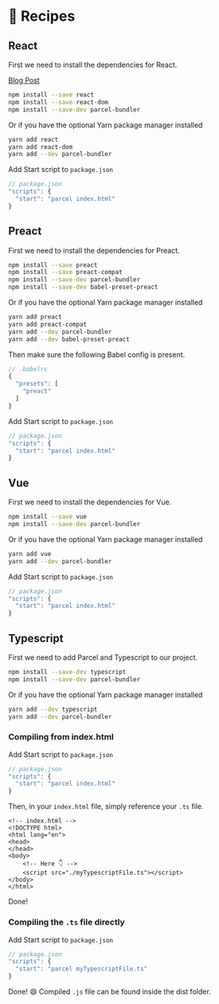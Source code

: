 # 🍰 Recipes

## React

First we need to install the dependencies for React.

[Blog Post](http://blog.jakoblind.no/react-parcel/)

```bash
npm install --save react
npm install --save react-dom
npm install --save-dev parcel-bundler
```

Or if you have the optional Yarn package manager installed

```bash
yarn add react
yarn add react-dom
yarn add --dev parcel-bundler
```

Add Start script to `package.json`

```javascript
// package.json
"scripts": {
  "start": "parcel index.html"
}
```

## Preact

First we need to install the dependencies for Preact.

```bash
npm install --save preact
npm install --save preact-compat
npm install --save-dev parcel-bundler
npm install --save-dev babel-preset-preact
```

Or if you have the optional Yarn package manager installed

```bash
yarn add preact
yarn add preact-compat
yarn add --dev parcel-bundler
yarn add --dev babel-preset-preact
```

Then make sure the following Babel config is present.

```javascript
// .babelrc
{
  "presets": [
    "preact"
  ]
}
```

Add Start script to `package.json`

```javascript
// package.json
"scripts": {
  "start": "parcel index.html"
}
```

## Vue

First we need to install the dependencies for Vue.

```bash
npm install --save vue
npm install --save-dev parcel-bundler
```

Or if you have the optional Yarn package manager installed

```bash
yarn add vue
yarn add --dev parcel-bundler
```

Add Start script to `package.json`

```javascript
// package.json
"scripts": {
  "start": "parcel index.html"
}
```

## Typescript

First we need to add Parcel and Typescript to our project.

```bash
npm install --save-dev typescript
npm install --save-dev parcel-bundler
```

Or if you have the optional Yarn package manager installed

```bash
yarn add --dev typescript
yarn add --dev parcel-bundler
```

### Compiling from index.html

Add Start script to `package.json`

```javascript
// package.json
"scripts": {
  "start": "parcel index.html"
}
```

Then, in your `index.html` file, simply reference your `.ts` file.

```markup
<!-- index.html -->
<!DOCTYPE html>
<html lang="en">
<head>
</head>
<body>
    <!-- Here 👇 -->
    <script src="./myTypescriptFile.ts"></script>
</body>
</html>
```

Done!

### Compiling the `.ts` file directly

Add Start script to `package.json`

```javascript
// package.json
"scripts": {
  "start": "parcel myTypescriptFile.ts"
}
```

Done! 😄 Compiled `.js` file can be found inside the dist folder.

